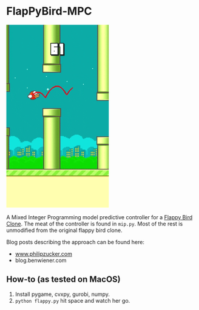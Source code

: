 FlapPyBird-MPC
===============

![A happy flappy boy](flappy_bird.gif)

A Mixed Integer Programming model predictive controller for a [Flappy Bird Clone](https://github.com/sourabhv/FlapPyBird). The meat of the controller is found in `mip.py`. Most of the rest is unmodified from the original flappy bird clone.

Blog posts describing the approach can be found here:

- www.philipzucker.com
- blog.benwiener.com

How-to (as tested on MacOS)
---------------------------

1. Install pygame, cvxpy, gurobi, numpy. 
2. `python flappy.py` hit space and watch her go.

